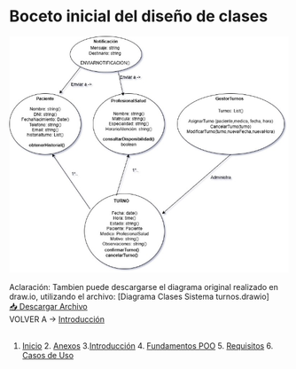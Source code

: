 # Boceto inicial del diseño de clases

![Diagrama de Clases - SISTUR](https://github.com/abartomioli/SistemaGestionTurnos/blob/main/diagramaClases.jpg?raw=true)

Aclaración: Tambien puede descargarse el diagrama original realizado en draw.io, utilizando el archivo: [Diagrama Clases Sistema turnos.drawio]<br>
[📥 Descargar Archivo](https://github.com/usuario/repositorio/blob/main/ruta/al/archivo.pdf?raw=true)
<br>
VOLVER A -> [Introducción](introduccion.md) <br>
<br>
1. [Inicio](README.md) 2. [Anexos](anexos.md) 3.[Introducción](introduccion.md) 4. [Fundamentos POO](fundamentos.md) 5. [Requisitos](requisitos.md) 6. [Casos de Uso](casosUso.md) 

